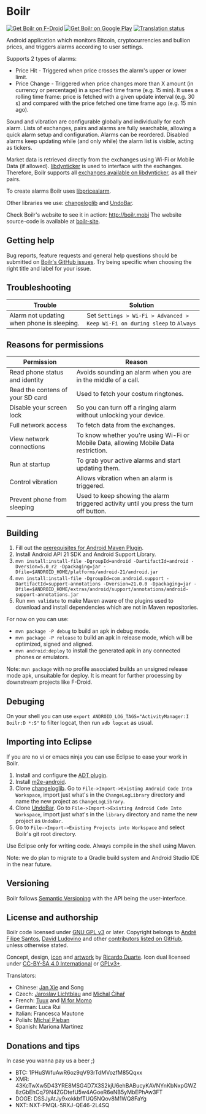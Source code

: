 # Boilr
[![Get Boilr on F-Droid](https://upload.wikimedia.org/wikipedia/commons/thumb/0/0d/Get_it_on_F-Droid.svg/200px-Get_it_on_F-Droid.svg.png)](https://f-droid.org/repository/browse/?fdid=mobi.boilr.boilr)  [![Get Boilr on Google Play](https://developer.android.com/images/brand/en_generic_rgb_wo_60.png)](https://play.google.com/store/apps/details?id=mobi.boilr.boilr)  [![Translation status](https://hosted.weblate.org/widgets/boilr/-/svg-badge.svg)](https://hosted.weblate.org/engage/boilr/?utm_source=widget)

Android application which monitors Bitcoin, cryptocurrencies and bullion prices, and triggers alarms according to user settings.

Supports 2 types of alarms:

* Price Hit - Triggered when price crosses the alarm's upper or lower limit.
* Price Change - Triggered when price changes more than X amount (in currency or percentage) in a specified time frame (e.g. 15 min). It uses a rolling time frame: price is fetched with a given update interval (e.g. 30 s) and compared with the price fetched one time frame ago (e.g. 15 min ago).

Sound and vibration are configurable globally and individually for each alarm. Lists of exchanges, pairs and alarms are fully searchable, allowing a quick alarm setup and configuration. Alarms can be reordered. Disabled alarms keep updating while (and only while) the alarm list is visible, acting as tickers.

Market data is retrieved directly from the exchanges using Wi-Fi or Mobile Data (if allowed). [libdynticker](https://github.com/andrefbsantos/libdynticker) is used to interface with the exchanges. Therefore, Boilr supports all [exchanges available on libdynticker](https://github.com/andrefbsantos/libdynticker/#supported-exchanges), as all their pairs.

To create alarms Boilr uses [libpricealarm](https://github.com/andrefbsantos/libpricealarm).

Other libraries we use: [changeloglib](https://github.com/gabrielemariotti/changeloglib) and [UndoBar](https://github.com/soarcn/UndoBar).

Check Boilr's website to see it in action: http://boilr.mobi The website source-code is available at [boilr-site](https://github.com/andrefbsantos/boilr-site).

## Getting help
Bug reports, feature requests and general help questions should be submitted on [Boilr's GitHub issues](https://github.com/andrefbsantos/boilr/issues). Try being specific when choosing the right title and label for your issue.

## Troubleshooting

Trouble | Solution
------- | --------
Alarm not updating when phone is sleeping. | Set `Settings > Wi-Fi > Advanced > Keep Wi-Fi on during sleep` to `Always`

## Reasons for permissions

Permission | Reason
---------- | --------
Read phone status and identity | Avoids sounding an alarm when you are in the middle of a call.
Read the contens of your SD card | Used to fetch your costum ringtones.
Disable your screen lock | So you can turn off a ringing alarm without unlocking your device.
Full network access | To fetch data from the exchanges.
View network connections | To know whether you're using Wi-Fi or Mobile Data, allowing Mobile Data restriction. 
Run at startup | To grab your active alarms and start updating them. 
Control vibration | Allows vibration when an alarm is triggered. 
Prevent phone from sleeping | Used to keep showing the alarm triggered activity until you press the turn off button.

## Building
1. Fill out the [prerequisites for Android Maven Plugin](https://code.google.com/p/maven-android-plugin/wiki/GettingStarted#Prerequisites).
2. Install Android API 21 SDK and Android Support Library. 
3. `mvn install:install-file -DgroupId=android -DartifactId=android -Dversion=5.0_r2 -Dpackaging=jar -Dfile=$ANDROID_HOME/platforms/android-21/android.jar`
4. `mvn install:install-file -DgroupId=com.android.support -DartifactId=support-annotations -Dversion=21.0.0 -Dpackaging=jar -Dfile=$ANDROID_HOME/extras/android/support/annotations/android-support-annotations.jar`
5. Run `mvn validate` to make Maven aware of the plugins used to download and install dependencies which are not in Maven repositories.

For now on you can use:

* `mvn package -P debug` to build an apk in debug mode.
* `mvn package -P release` to build an apk in release mode, which will be optimized, signed and aligned.
* `mvn android:deploy` to install the generated apk in any connected phones or emulators.

Note: `mvn package` with no profile associated builds an unsigned release mode apk, unsuitable for deploy. It is meant for further processing by downstream projects like F-Droid.

## Debuging
On your shell you can use `export ANDROID_LOG_TAGS="ActivityManager:I Boilr:D *:S"` to filter logcat, then run `adb logcat` as usual.

## Importing into Eclipse
If you are no vi or emacs ninja you can use Eclipse to ease your work in Boilr.

1. Install and configure the [ADT plugin](https://developer.android.com/sdk/installing/installing-adt.html).
2. Install [m2e-android](https://rgladwell.github.io/m2e-android).
3. Clone [changeloglib](https://github.com/gabrielemariotti/changeloglib/). Go to `File->Import->Existing Android Code Into Workspace`, import just what's in the `ChangeLogLibrary` directory and name the new project as `ChangeLogLibrary`.
4. Clone [UndoBar](https://github.com/soarcn/UndoBar). Go to `File->Import->Existing Android Code Into Workspace`, import just what's in the `library` directory and name the new project as `UndoBar`.   
5. Go to `File->Import->Existing Projects into Workspace` and select Boilr's git root directory.

Use Eclipse only for writing code. Always compile in the shell using Maven.

Note: we do plan to migrate to a Gradle build system and Android Studio IDE in the near future.

## Versioning
Boilr follows [Semantic Versioning](http://semver.org) with the API being the user-interface.

## License and authorship
Boilr code licensed under [GNU GPL v3](/LICENSE) or later. Copyright belongs to [André Filipe Santos](https://github.com/andrefbsantos), [David Ludovino](https://github.com/dllud) and other [contributors listed on GitHub](https://github.com/andrefbsantos/boilr/graphs/contributors), unless otherwise stated.

Concept, design, [icon](src/main/img/ic_boilr.ai) and [artwork](src/main/img) by [Ricardo Duarte](http://cargocollective.com/algazarra/index). Icon dual licensed under [CC-BY-SA 4.0 International](https://creativecommons.org/licenses/by-sa/4.0) or [GPLv3+](/LICENSE).

Translators:

* Chinese: [Jan Xie](https://github.com/janx) and Song
* Czech: [Jaroslav Lichtblau](https://github.com/svetlemodry) and [Michal Čihař](https://github.com/nijel)
* French: [Tuux](https://hosted.weblate.org/user/Tuux) and [M for Momo](https://hosted.weblate.org/user/Mo)
* German: Luca Rui
* Italian: Francesca Mautone
* Polish: [Michal Pleban](https://pl.linkedin.com/in/michalpleban)
* Spanish: Mariona Martinez

## Donations and tips
In case you wanna pay us a beer ;)

* BTC: 1PHuSWfuAwR6oz9qV93rTdMVozfM85Qqxx
* XMR: 43KcTwXw5D43YRE8MSG4D7X3S2kjU6ehBABucyKAVNYnKbNxpGWZ8zGbEhCq79N4ZGDtefU5w4AGoeR6eNB5yMbEPhAw3FT
* DOGE: DSSJyAtJy9xokkbfTUQ5NQov8M1WQ8FaYg
* NXT: NXT-PMQL-5RXJ-QE46-2L4SQ
